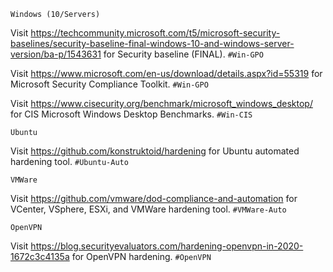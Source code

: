 `Windows (10/Servers)`

Visit https://techcommunity.microsoft.com/t5/microsoft-security-baselines/security-baseline-final-windows-10-and-windows-server-version/ba-p/1543631 for Security baseline (FINAL). `#Win-GPO`

Visit https://www.microsoft.com/en-us/download/details.aspx?id=55319 for Microsoft Security Compliance Toolkit. `#Win-GPO`

Visit https://www.cisecurity.org/benchmark/microsoft_windows_desktop/ for CIS Microsoft Windows Desktop Benchmarks. `#Win-CIS`

`Ubuntu`

Visit https://github.com/konstruktoid/hardening for Ubuntu automated hardening tool. `#Ubuntu-Auto`

`VMWare`

Visit https://github.com/vmware/dod-compliance-and-automation for VCenter, VSphere, ESXi, and VMWare hardening tool. `#VMWare-Auto`

`OpenVPN`

Visit https://blog.securityevaluators.com/hardening-openvpn-in-2020-1672c3c4135a for OpenVPN hardening. `#OpenVPN`

